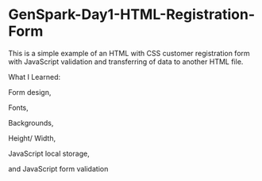# GenSpark-Day1-HTML-Registration-Form

This is a simple example of an HTML with CSS customer registration form with JavaScript validation and transferring of data to another HTML file.

What I Learned:

Form design, 

Fonts,

Backgrounds,

Height/ Width, 

JavaScript local storage,

and JavaScript form validation
